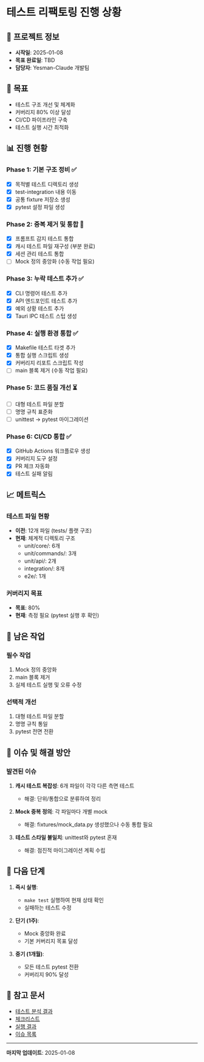 # 테스트 리팩토링 진행 상황

## 📅 프로젝트 정보
- **시작일**: 2025-01-08
- **목표 완료일**: TBD
- **담당자**: Yesman-Claude 개발팀

## 🎯 목표
- 테스트 구조 개선 및 체계화
- 커버리지 80% 이상 달성
- CI/CD 파이프라인 구축
- 테스트 실행 시간 최적화

## 📊 진행 현황

### Phase 1: 기본 구조 정비 ✅
- [x] 목적별 테스트 디렉토리 생성
- [x] test-integration 내용 이동
- [x] 공통 fixture 저장소 생성
- [x] pytest 설정 파일 생성

### Phase 2: 중복 제거 및 통합 🔄
- [x] 프롬프트 감지 테스트 통합
- [x] 캐시 테스트 파일 재구성 (부분 완료)
- [x] 세션 관리 테스트 통합
- [ ] Mock 정의 중앙화 (수동 작업 필요)

### Phase 3: 누락 테스트 추가 ✅
- [x] CLI 명령어 테스트 추가
- [x] API 엔드포인트 테스트 추가
- [x] 예외 상황 테스트 추가
- [x] Tauri IPC 테스트 스텁 생성

### Phase 4: 실행 환경 통합 ✅
- [x] Makefile 테스트 타겟 추가
- [x] 통합 실행 스크립트 생성
- [x] 커버리지 리포트 스크립트 작성
- [ ] main 블록 제거 (수동 작업 필요)

### Phase 5: 코드 품질 개선 ⏳
- [ ] 대형 테스트 파일 분할
- [ ] 명명 규칙 표준화
- [ ] unittest → pytest 마이그레이션

### Phase 6: CI/CD 통합 ✅
- [x] GitHub Actions 워크플로우 생성
- [x] 커버리지 도구 설정
- [x] PR 체크 자동화
- [x] 테스트 실패 알림

## 📈 메트릭스

### 테스트 파일 현황
- **이전**: 12개 파일 (tests/ 플랫 구조)
- **현재**: 체계적 디렉토리 구조
  - unit/core/: 6개
  - unit/commands/: 3개
  - unit/api/: 2개
  - integration/: 8개
  - e2e/: 1개

### 커버리지 목표
- **목표**: 80%
- **현재**: 측정 필요 (pytest 실행 후 확인)

## 🚧 남은 작업

### 필수 작업
1. Mock 정의 중앙화
2. main 블록 제거
3. 실제 테스트 실행 및 오류 수정

### 선택적 개선
1. 대형 테스트 파일 분할
2. 명명 규칙 통일
3. pytest 전면 전환

## 📝 이슈 및 해결 방안

### 발견된 이슈
1. **캐시 테스트 복잡성**: 6개 파일이 각각 다른 측면 테스트
   - 해결: 단위/통합으로 분류하여 정리
   
2. **Mock 중복 정의**: 각 파일마다 개별 mock
   - 해결: fixtures/mock_data.py 생성했으나 수동 통합 필요

3. **테스트 스타일 불일치**: unittest와 pytest 혼재
   - 해결: 점진적 마이그레이션 계획 수립

## 🔄 다음 단계

1. **즉시 실행**:
   - `make test` 실행하여 현재 상태 확인
   - 실패하는 테스트 수정

2. **단기 (1주)**: 
   - Mock 중앙화 완료
   - 기본 커버리지 목표 달성

3. **중기 (1개월)**:
   - 모든 테스트 pytest 전환
   - 커버리지 90% 달성

## 📌 참고 문서
- [테스트 분석 결과](../results/refactoring.tests/01.analysis.md)
- [체크리스트](../results/refactoring.tests/02.checklist.md)
- [실행 결과](../results/refactoring.tests/03.checklist-results.md)
- [이슈 목록](../results/refactoring.tests/issues/)

---
**마지막 업데이트**: 2025-01-08